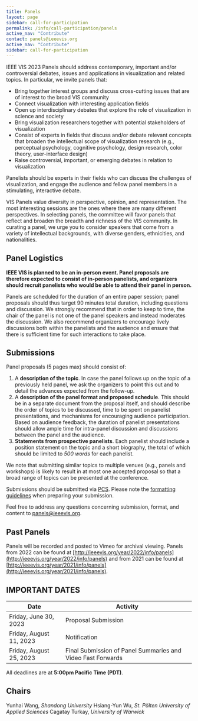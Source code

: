 ```yaml
---
title: Panels
layout: page
sidebar: call-for-participation
permalink: /info/call-participation/panels
active_nav: "Contribute"
contact: panels@ieeevis.org
active_nav: "Contribute"
sidebar: call-for-participation
---
```


IEEE VIS 2023 Panels should address contemporary, important and/or controversial debates, issues and applications in visualization and related topics. In particular, we invite panels that:

* Bring together interest groups and discuss cross-cutting issues that are of interest to the broad VIS community
* Connect visualization with interesting application fields
* Open up interdisciplinary debates that explore the role of visualization in science and society 
* Bring visualization researchers together with potential stakeholders of visualization
* Consist of experts in fields that discuss and/or debate relevant concepts that broaden the intellectual scope of visualization research (e.g., perceptual psychology, cognitive psychology, design research, color theory, user-interface design)
* Raise controversial, important, or emerging debates in relation to visualization

Panelists should be experts in their fields who can discuss the challenges of visualization, and engage the audience and fellow panel members in a stimulating, interactive debate.

VIS Panels value diversity in perspective, opinion, and representation. The most interesting sessions are the ones where there are many different perspectives. In selecting panels, the committee will favor panels that reflect and broaden the breadth and richness of the VIS community. In curating a panel, we urge you to consider speakers that come from a variety of intellectual backgrounds, with diverse genders, ethnicities, and nationalities.


## Panel Logistics

**IEEE VIS is planned to be an in-person event. Panel proposals are therefore expected to consist of  in-person panelists, and organizers should recruit panelists who would be able to attend their panel in person.**

Panels are scheduled for the duration of an entire paper session; panel proposals should thus target 90 minutes total duration, including questions and discussion. We strongly recommend that in order to keep to time, the chair of the panel is not one of the panel speakers and instead moderates the discussion. We also recommend organizers to encourage lively discussions both within the panelists and the audience and ensure that there is sufficient time for such interactions to take place.



## Submissions

Panel proposals (5 pages max) should consist of:
1. A **description of the topic**. In case the panel follows up on the topic of a previously held panel, we ask the organizers to point this out and to detail the advances expected from the follow-up.
2. A  **description of the panel format and proposed schedule**. This should be in a separate document from the proposal itself, and should describe the order of topics to be discussed, time to be spent on panelist presentations, and mechanisms for encouraging audience participation. Based on audience feedback, the duration of panelist presentations should allow ample time for intra-panel discussion and discussions between the panel and the audience.
3. **Statements from prospective panelists**. Each panelist should include a position statement on the topic and a short biography, the total of which should be limited to *500 words* for each panelist. 

We note that submitting similar topics to multiple venues (e.g., panels and workshops) is likely to result in at most one accepted proposal so that a broad range of topics can be presented at the conference.

Submissions should be submitted via [PCS](http://new.precisionconference.com/vgtc/). Please note the [formatting guidelines](https://tc.computer.org/vgtc/publications/conference) when preparing your submission. 

Feel free to address any questions concerning submission, format, and content to [panels@ieeevis.org](mailto:panels@ieeevis.org).

## Past Panels
Panels will be recorded and posted to Vimeo for archival viewing. Panels from 2022 can be found at [http://ieeevis.org/year/2022/info/panels](http://ieeevis.org/year/2022/info/panels) and from 2021 can be found at [http://ieeevis.org/year/2021/info/panels](http://ieeevis.org/year/2021/info/panels).

## IMPORTANT DATES

| Date | Activity |
|------|----------|
| Friday, June 30, 2023 | Proposal Submission |
| Friday, August 11, 2023 | Notification |
| Friday, August 25, 2023 | Final Submission of Panel Summaries and Video Fast Forwards |
      
All deadlines are at **5:00pm Pacific Time (PDT)**.

## Chairs

Yunhai Wang, *Shandong University*
Hsiang-Yun Wu, *St. Pölten University of Applied Sciences* 
Cagatay Turkay, *University of Warwick*
